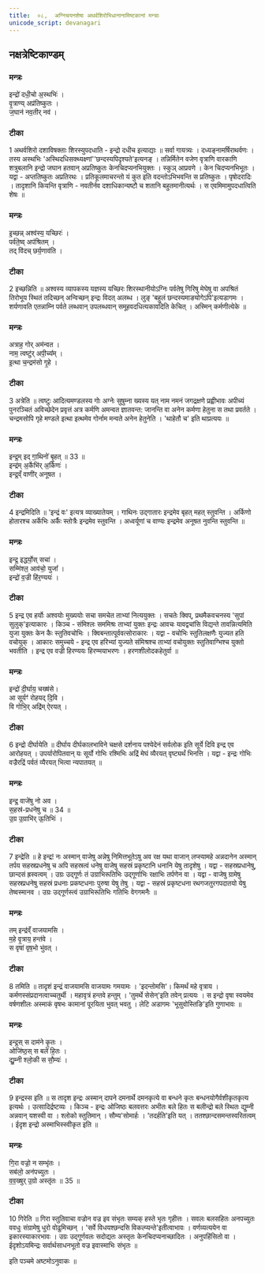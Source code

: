 ```yaml
---
title:  ०८,  अग्निचयनशेषा अथर्वशिरोभिधानानामिष्टकानां मन्त्राः
unicode_script: devanagari
---
```


## नक्षत्रेष्टिकाण्डम्‌
### मन्त्रः
इन्द्रो॑ दधी॒चो अ॒स्थभिः॑ ।  
वृ॒त्राण्य् अप्र॑तिष्कुतः ।   
ज॒घान॑ नव॒तीर् नव॑ ।
###  टीका
1 अथर्वशिरो दशाविषक्ताः शिरस्युपदधाति - इन्द्रो दधीच इत्याद्याः ॥ सर्वा गायत्र्यः । दध्यङ्नामर्षिराथर्वणः । तस्य अस्थभिः 'अस्थिदधिसक्थ्यक्ष्णां''छन्दस्यपिदृश्यते'इत्यनङ् । तन्निर्मितेन वजेण वृत्राणि वारकाणि शत्रुबलानि इन्द्रो जघान हतवान् अप्रतिष्कुतः केनचिदप्यनभियुक्तः । स्कुञ् आप्रवणे । केन चिदप्यनभिभूतः । यद्वा - अप्ततिष्कुतः अप्रतिरथः । प्रतिकूलमाचरन्तो यं कुत इति वदन्तोऽभिभवन्ति स प्रतिष्कुतः । पृषोदरादिः । तादृशानि कियन्ति वृत्राणि - नवतीर्नव दशाधिकान्यष्टौ च शतानि बहुतमानीत्यर्थः । स एवमिमामुपदधात्विति शेषः ॥

### मन्त्रः
इ॒च्छन्न् अश्व॑स्य॒ यच्छिरः॑ ।   
पर्व॑ते॒ष्व् अप॑श्रितम् ।   
तद् वि॑दच् छर्य॒णाव॑ति ।

###  टीका
2 इच्छन्निति ॥ अश्वस्य व्यापकस्य यज्ञस्य यच्छिरः शिरस्थानीयोऽग्निः पर्वतेषु गिरिषु मेघेषु वा अपश्रितं तिरोभूय स्थितं तदिच्छन् अन्विच्छन् इन्द्रः विदत् अलब्ध । लुङ् 'बहुलं छन्दस्यमाङ्योगेऽपि'इत्यडागमः । शर्यणावति एतन्नाम्नि पर्वते लब्धवान् उपलब्धवान् समूहवदधित्यकावदिति केचित् । अस्मिन् कर्मणीत्येके ॥

### मन्त्रः
अत्राह॒ गोर् अम॑न्वत ।   
नाम॒ त्वष्टु॑र् अपी॒च्य᳚म् ।   
इ॒त्था च॒न्द्रम॑सो गृ॒हे ।   

###  टीका
3 अत्रेति ॥ त्वष्टुः आदित्यमण्डलस्य गोः अग्नेः सुषुम्ना ख्यस्य यत् नाम नमनं जगद्रक्षणे प्रह्वीभावः अपीच्यं पुनरञ्चितं अविच्छेदेन प्रवृत्तं अत्र कर्मणि अमन्वत ज्ञातवन्त: जानन्ति वा अनेन कर्मणा हेतुना स तथा प्रवर्तते । चन्द्रमसोपि गृहे मण्डले इत्था इत्थमेव गोर्नाम मन्वते अनेन हेतुनेति । 'थाहेतौ च' इति थाप्रत्ययः ॥

### मन्त्रः
इन्द्र॒म् इद् गा॒थिनो॑ बृ॒हत् ॥ 33 ॥   
इन्द्र॑म् अ॒र्केभि॑र् अ॒र्किणः॑ ।  
इन्द्र॒व्ँ वाणी॑र् अनूषत ।

###  टीका
4 इन्द्रमिदिति ॥ 'इन्द्रं वः' इत्यत्र व्याख्यातेयम् । गाथिनः उद्गातारः इन्द्रमेव बृहत् महत् स्तुवन्ति । अर्किणो होतारश्च अर्केभिः अर्कैः स्तोत्रैः इन्द्रमेव स्तुवन्ति । अध्वर्यूणां च वाण्यः इन्द्रमेव अनूषत नुवन्ति स्तुवन्ति ॥

### मन्त्रः
इन्द्र॒ इद्धर्यो॒स् सचा॑ ।   
सम्मि॑श्ल॒ आव॑चो॒ युजा᳚ ।  
इन्द्रो॑ व॒ज्री हि॑र॒ण्ययः॑ ।  

###  टीका
5 इन्द्र एव हर्योः अश्वयोः मुख्ययोः सचा समचेत ताभ्यां नित्ययुक्तः । सचतेः क्विप्, प्रथमैकवचनस्य 'सुपां सुलुक्'इत्याकारः । किञ्च - संमिश्लः सममिश्रः ताभ्यां युक्तः इन्द्रः आवचः यावद्वचांसि विद्यन्ते तावन्नित्यमिति युजा युक्तः केन कैः स्तुतिवचोभिः । क्विबन्तात्पूर्ववत्सोराकारः । यद्वा - वचोभिः स्तुतिलक्षणैः युज्यत हति वचोयुक् । आकारः समुच्चये - इन्द्र एव हरिभ्यां युज्यते संमिश्रश्च ताभ्यां वचोयुक्तः स्तुतिवाग्भिश्च युक्तो भवतीति । इन्द्र एव वज्री हिरण्ययः हिरण्मयाभरणः । हरणशीलोदकहेतुर्वा ॥

### मन्त्रः
इन्द्रो॑ दी॒र्घाय॒ चख्ष॑से।   
आ सूर्यꣳ॑ रोहयद् दि॒वि ।   
वि गोभि॒र् अद्रि॑म् ऐरयत् ।

###  टीका
6 इन्द्रो दीर्घायेति ॥ दीर्घाय दीर्घकालभाविने चक्षसे दर्शनाय पश्येदेनं सर्वलोक इति सूर्ये दिवि इन्द्र एव आरोहयत् । उपर्यारोपितवान् यः सूर्यो गोभिः रश्मिभिः अद्रिं मेघं व्यैरयत् वृष्ट्यर्थं भिनत्ति । यद्वा - इन्द्रः गोभिः वज्रैरद्रिं पर्वतं व्यैरयत् भित्वा न्यपातयत् ॥

### मन्त्रः

इन्द्र॒ वाजे॑षु नो अव ।   
स॒हस्र॑-प्रधनेषु च ॥ 34 ॥  
उ॒ग्र उ॒ग्राभि॑र् ऊ॒तिभिः॑ ।
###  टीका
7 इन्द्रेति ॥ हे इन्द्र! नः अस्मान् वाजेषु अन्नेषु निमित्तभूतेऽषु अव रक्ष यथा वाजान् लप्स्यामहे अन्नदानेन अस्मान् तर्पय सहस्रप्रधनेषु च अपि सहस्रत्वं धनेषु वाजेषु सहस्रं प्रकृष्टानि धनानि येषु तादृशेषु । यद्वा - सहस्रप्रधानेषु, छान्दसं ह्रस्वत्वम् । उग्रः उद्गूर्णः तं उग्राभिरूतिभिः उद्गूर्णाभिः रक्षाभिः तर्पणेन वा । यद्वा - वाजेषु ग्रामेषु सहस्रप्रधनेषु सहस्रं प्रधनाः प्रकष्टधनाः पुरुषा येषु तेषु । यद्वा - सहस्रं प्रकृष्टधना रथगजतुरगपदातयो येषु तेष्वस्मानव । उग्रः उद्गूर्णस्त्वं उग्राभिरूतिभिः गतिभिः वेगगमनैः ॥

### मन्त्रः
तम् इन्द्र॑व्ँ वाजयामसि  ।  
म॒हे वृ॒त्राय॒ हन्त॑वे ।   
स वृषा॑ वृष॒भो भु॑वत् ।

###  टीका
8 तमिति ॥ तादृशं इन्द्रं वाजयामसि वाजयामः गमयामः । 'इदन्तोमसि'। किमर्थं महे वृत्राय । कर्मणस्संप्रदानत्वाच्चतुर्थी । महावृत्रं हन्तवे हन्तुम् । 'तुमर्थे सेसेन्'इति तवेन् प्रत्ययः । स इन्द्रो वृषा स्वयमेव वर्षणशीलः अस्माकं वृषभः कामानां पूरयिता भुवत् भवतु । लेटि अडागमः 'भूसुवोस्तिङि'इति गुणाभावः ॥

### मन्त्रः
इन्द्र॒स् स दाम॑ने कृ॒तः ।   
ओजि॑ष्ठ॒स् स बले॑ हि॒तः ।  
द्यु॒म्नी श्लो॒की स सौ॒म्यः॑ ।  

###  टीका
9 इन्द्रस्स इति ॥ स तादृश इन्द्रः अस्मान् दापने दमनार्थे दमनकृत्ये वा बन्धने कृतः बन्धनयोगैर्वशीकृतकृत्य इत्यर्थः । उत्सादिर्द्रष्टव्यः । किञ्च - इन्द्रः ओजिष्ठः बलवत्तरः अभीतः बले हितः स बलीन्द्रो बले स्थितः द्युम्नी अन्नवान् यशस्वी वा । श्लोको स्तुतिमान् । सौम्य'सोमार्हः । 'तदर्हति'इति यत् । ततश्छान्दसमन्तस्वरितत्वम् । ईदृश इन्द्रो अस्माभिस्स्वीकृत इति ॥

### मन्त्रः
गि॒रा वज्रो॒ न सम्भृ॑तः ।   
सब॑लो॒ अन॑पच्युतः ।  
व॒व॒ख्षुर् उ॒ग्रो अस्तृ॑तः ॥ 35 ॥  

###  टीका
10 गिरेति ॥ गिरा स्तुतिवाचा वज्रोन वज्र इव संभृतः सम्यक् हस्ते भृतः गृहीत्तः । सवलः बलसहितः अनपच्युतः ववधुः संग्रामेषु धुरो वोढुमिच्छन् । 'सर्वे विधयश्छन्दसि विकल्प्यन्ते'इतीत्वाभावः । वर्णव्यत्ययेन वा इकारस्याकारभावः । उग्रः उद्गूर्णवलः सदोद्यतः अस्तृतः केनचिदप्यनाच्छादितः । अनुपहिंसितो वा । ईदृशोऽयमिन्द्रः सर्वार्थसाधनभूतो वज्र इवास्माभिः संभृतः ॥

इति पञ्चमे अष्टमोऽनुवाकः ॥  
